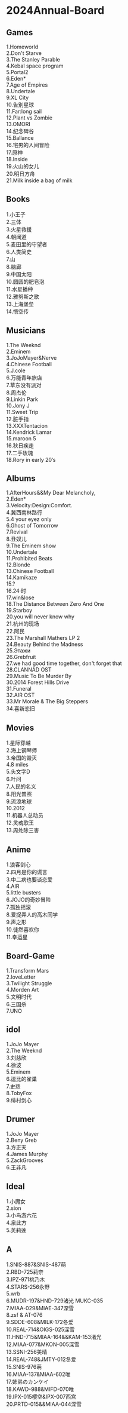 # 2024Annual-Board

## Games
1.Homeworld  
2.Don't Starve  
3.The Stanley Parable  
4.Kebal space program  
5.Portal2  
6.Eden*  
7.Age of Empires  
8.Undertale  
9.XL City  
10.告别星球  
11.Far:long sail  
12.Plant vs Zombie  
13.OMORI  
14.纪念碑谷  
15.Ballance  
16.宅男的人间冒险  
17.原神  
18.Inside  
19.火山的女儿  
20.明日方舟  
21.Milk inside a bag of milk  

## Books
1.小王子  
2.三体  
3.火星救援  
4.朝闻道  
5.麦田里的守望者  
6.人类简史  
7.山  
8.脑廊  
9.中国太阳   
10.圆圆的肥皂泡  
11.水星播种  
12.雅努斯之歌  
13.上海堡垒  
14.悟空传   
 
## Musicians
1.The Weeknd  
2.Eminem  
3.JoJoMayer&Nerve                   
4.Chinese Football  
5.J.cole   
6.万能青年旅店  
7.草东没有派对  
8.周杰伦  
9.Linkin Park  
10.Jony J  
11.Sweet Trip  
12.脏手指  
13.XXXTentacion  
14.Kendrick Lamar  
15.maroon 5  
16.秋日疾走  
17.二手玫瑰  
18.Rory in early 20‘s   


## Albums
1.AfterHours&&My Dear Melancholy,   
2.Eden*    
3.Velocity:Design:Comfort.  
4.冀西南林路行  
5.4 your eyez only   
6.Ghost of Tomorrow   
7.Revival   
8.丑奴儿  
9.The Eminem show  
10.Undertale  
11.Prohibited Beats  
12.Blonde  
13.Chinese Football  
14.Kamikaze  
15.?  
16.24·时  
17.win&lose  
18.The Distance Between Zero And One  
19.Starboy  
20.you will never know why  
21.杭州的现场  
22.阿民  
23.The Marshall Mathers LP 2  
24.Beauty Behind the Madness  
25.Этажи  
26.Grebfruit  
27.we had good time together, don't forget that  
28.CLANNAD OST   
29.Music To Be Murder By  
30.2014 Forest Hills Drive  
31.Funeral  
32.AIR OST  
33.Mr Morale & The Big Steppers  
34.喜新恋旧  

## Movies
1.星际穿越  
2.海上钢琴师  
3.帝国的毁灭  
4.8 miles  
5.头文字D  
6.叶问  
7.人民的名义  
8.阳光普照  
9.流浪地球  
10.2012  
11.机器人总动员  
12.灵魂歌王  
13.周处除三害  

## Anime 
1.浪客剑心   
2.四月是你的谎言    
3.中二病也要谈恋爱  
4.AIR  
5.little busters  
6.JOJO的奇妙冒险  
7.孤独摇滚  
8.爱捉弄人的高木同学  
9.声之形  
10.徒然喜欢你  
11.幸运星  

## Board-Game
1.Transform Mars  
2.loveLetter  
3.Twilight Struggle  
4.Morden Art  
5.文明时代  
6.三国杀  
7.UNO  

## idol
1.JoJo Mayer  
2.The Weeknd  
3.刘慈欣  
4.徐波  
5.Eminem  
6.逗比的雀巢  
7.史悲  
8.TobyFox  
9.绯村剑心  

## Drumer
1.JoJo Mayer  
2.Beny Greb  
3.方正天  
4.James Murphy  
5.ZackGrooves  
6.王非凡  

## Ideal
1.小魔女   
2.sion  
3.小鸟游六花    
4.泉此方  
5.芙莉莲  

## A
1.SNIS-887&SNIS-487萌  
2.RBD-725莉奈  
3.IPZ-971桃乃木  
4.STARS-256永野    
5.wrb  
6.MUDR-197&HND-729渚光  MUKC-035  
7.MIAA-029&MIAE-347深雪  
8.zsf & AT-076  
9.SDDE-608&MILK-172冬爱   
10.REAL-714&OIGS-025深雪    
11.HND-715&MIAA-164&&KAM-153渚光  
12.MIAA-077&MKON-005深雪  
13.SSNI-256美晴  
14.REAL-748&JMTY-012冬爱  
15.SNIS-976萌  
16.MIAA-137&MIAA-602唯  
17.姉弟のカンケイ  
18.KAWD-988&MIFD-070唯  
19.IPX-015樱空&IPX-007西宫    
20.PRTD-015&&MIAA-044深雪  

